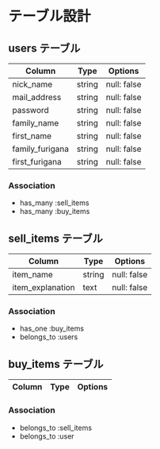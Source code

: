 # テーブル設計

## users テーブル

| Column          | Type   | Options     |
| --------        | ------ | ----------- |
| nick_name       | string | null: false |
| mail_address    | string | null: false |
| password        | string | null: false |
| family_name     | string | null: false |
| first_name      | string | null: false |
| family_furigana | string | null: false |
| first_furigana  | string | null: false |

### Association

- has_many :sell_items
- has_many :buy_items

## sell_items テーブル

| Column           | Type   | Options     |
| ------           | ------ | ----------- |
| item_name        | string | null: false |
| item_explanation | text   | null: false |

### Association

- has_one :buy_items
- belongs_to :users

## buy_items テーブル

| Column | Type       | Options                        |
| ------ | ---------- | ------------------------------ |

### Association

- belongs_to :sell_items
- belongs_to :user

